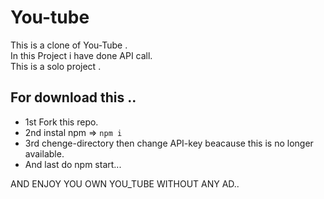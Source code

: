 # You-tube
This is a clone of You-Tube . </br>
In this Project i have done API call. </br>
This is a solo project .

## For download this ..
- 1st Fork this repo.  <br/>
- 2nd instal npm => `npm i` <br/>
- 3rd chenge-directory then change API-key beacause this is no longer available. <bre/>
- And last do npm start...


AND ENJOY YOU OWN YOU_TUBE WITHOUT ANY AD..
